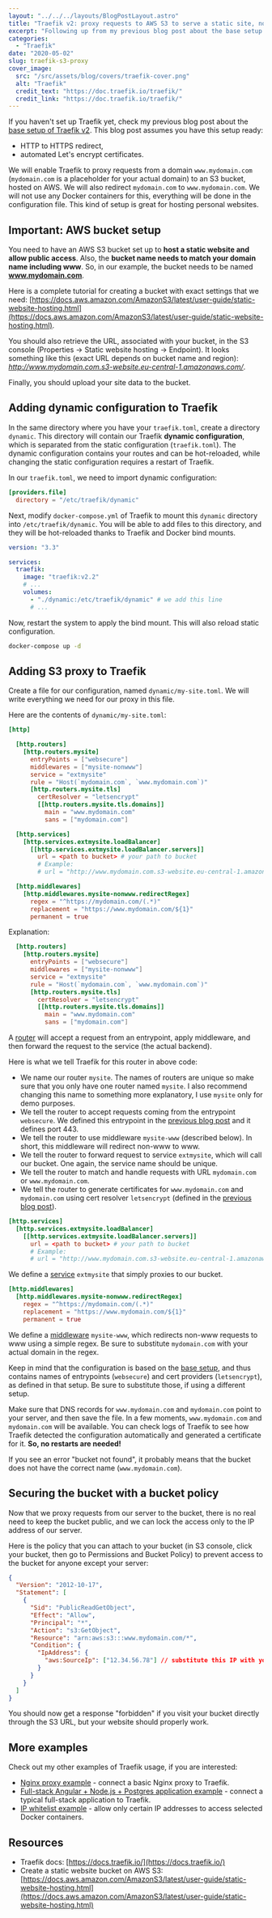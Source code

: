 ```yaml
---
layout: "../../../layouts/BlogPostLayout.astro"
title: "Traefik v2: proxy requests to AWS S3 to serve a static site, non-www to www redirect"
excerpt: "Following up from my previous blog post about the base setup of Traefik v2, I will now show how easy it is to set up Traefik as a reverse proxy to an AWS S3 bucket and redirect www to non-www."
categories:
  - "Traefik"
date: "2020-05-02"
slug: traefik-s3-proxy
cover_image:
  src: "/src/assets/blog/covers/traefik-cover.png"
  alt: "Traefik"
  credit_text: "https://doc.traefik.io/traefik/"
  credit_link: "https://doc.traefik.io/traefik/"
---
```


If you haven't set up Traefik yet, check my previous blog post about the [base setup of Traefik v2](/blog/post/traefik-basic-setup). This blog post assumes you have this setup ready:

- HTTP to HTTPS redirect,
- automated Let's encrypt certificates.

We will enable Traefik to proxy requests from a domain `www.mydomain.com` (`mydomain.com` is a placeholder for your actual domain) to an S3 bucket, hosted on AWS. We will also redirect `mydomain.com` to `www.mydomain.com`. We will not use any Docker containers for this, everything will be done in the configuration file. This kind of setup is great for hosting personal websites.

## Important: AWS bucket setup

You need to have an AWS S3 bucket set up to **host a static website and allow public access**. Also, the **bucket name needs to match your domain name including www**. So, in our example, the bucket needs to be named **www.mydomain.com**.

Here is a complete tutorial for creating a bucket with exact settings that we need: [https://docs.aws.amazon.com/AmazonS3/latest/user-guide/static-website-hosting.html](https://docs.aws.amazon.com/AmazonS3/latest/user-guide/static-website-hosting.html).

You should also retrieve the URL, associated with your bucket, in the S3 console (Properties -> Static website hosting -> Endpoint). It looks something like this (exact URL depends on bucket name and region): _http://www.mydomain.com.s3-website.eu-central-1.amazonaws.com/_.

Finally, you should upload your site data to the bucket.

## Adding dynamic configuration to Traefik

In the same directory where you have your `traefik.toml`, create a directory `dynamic`. This directory will contain our Traefik **dynamic configuration**, which is separated from the static configuration (`traefik.toml`). The dynamic configuration contains your routes and can be hot-reloaded, while changing the static configuration requires a restart of Traefik.

In our `traefik.toml`, we need to import dynamic configuration:

```toml
[providers.file]
  directory = "/etc/traefik/dynamic"
```

Next, modify `docker-compose.yml` of Traefik to mount this `dynamic` directory into `/etc/traefik/dynamic`. You will be able to add files to this directory, and they will be hot-reloaded thanks to Traefik and Docker bind mounts.

```yaml
version: "3.3"

services:
  traefik:
    image: "traefik:v2.2"
    # ...
    volumes:
      - "./dynamic:/etc/traefik/dynamic" # we add this line
      # ...
```

Now, restart the system to apply the bind mount. This will also reload static configuration.

```bash
docker-compose up -d
```

<p></p>

## Adding S3 proxy to Traefik

Create a file for our configuration, named `dynamic/my-site.toml`. We will write everything we need for our proxy in this file.

Here are the contents of `dynamic/my-site.toml`:

```toml
[http]

  [http.routers]
    [http.routers.mysite]
      entryPoints = ["websecure"]
      middlewares = ["mysite-nonwww"]
      service = "extmysite"
      rule = "Host(`mydomain.com`, `www.mydomain.com`)"
      [http.routers.mysite.tls]
        certResolver = "letsencrypt"
        [[http.routers.mysite.tls.domains]]
          main = "www.mydomain.com"
          sans = ["mydomain.com"]

  [http.services]
    [http.services.extmysite.loadBalancer]
      [[http.services.extmysite.loadBalancer.servers]]
        url = <path to bucket> # your path to bucket
        # Example:
        # url = "http://www.mydomain.com.s3-website.eu-central-1.amazonaws.com/"

  [http.middlewares]
    [http.middlewares.mysite-nonwww.redirectRegex]
      regex = "^https://mydomain.com/(.*)"
      replacement = "https://www.mydomain.com/${1}"
      permanent = true
```

Explanation:

```toml
  [http.routers]
    [http.routers.mysite]
      entryPoints = ["websecure"]
      middlewares = ["mysite-nonwww"]
      service = "extmysite"
      rule = "Host(`mydomain.com`, `www.mydomain.com`)"
      [http.routers.mysite.tls]
        certResolver = "letsencrypt"
        [[http.routers.mysite.tls.domains]]
          main = "www.mydomain.com"
          sans = ["mydomain.com"]
```

A [router](https://docs.traefik.io/routing/routers/) will accept a request from an entrypoint, apply middleware, and then forward the request to the service (the actual backend).

Here is what we tell Traefik for this router in above code:

- We name our router `mysite`. The names of routers are unique so make sure that you only have one router named `mysite`. I also recommend changing this name to something more explanatory, I use `mysite` only for demo purposes.
- We tell the router to accept requests coming from the entrypoint `websecure`. We defined this entrypoint in the [previous blog post](/blog/post/traefik-basic-setup) and it defines port 443.
- We tell the router to use middleware `mysite-www` (described below). In short, this middleware will redirect non-www to www.
- We tell the router to forward request to service `extmysite`, which will call our bucket. One again, the service name should be unique.
- We tell the router to match and handle requests with URL `mydomain.com` or `www.mydomain.com`.
- We tell the router to generate certificates for `www.mydomain.com` and `mydomain.com` using cert resolver `letsencrypt` (defined in the [previous blog post](/blog/post/traefik-basic-setup)).

<p></p>

```toml
[http.services]
  [http.services.extmysite.loadBalancer]
    [[http.services.extmysite.loadBalancer.servers]]
      url = <path to bucket> # your path to bucket
      # Example:
      # url = "http://www.mydomain.com.s3-website.eu-central-1.amazonaws.com/"
```

We define a [service](https://docs.traefik.io/routing/services/) `extmysite` that simply proxies to our bucket.

```toml
[http.middlewares]
  [http.middlewares.mysite-nonwww.redirectRegex]
    regex = "^https://mydomain.com/(.*)"
    replacement = "https://www.mydomain.com/${1}"
    permanent = true
```

We define a [middleware](https://docs.traefik.io/middlewares/overview/) `mysite-www`, which redirects non-www requests to www using a simple regex. Be sure to substitute `mydomain.com` with your actual domain in the regex.

Keep in mind that the configuration is based on the [base setup](/blog/post/traefik-basic-setup), and thus contains names of entrypoints (`websecure`) and cert providers (`letsencrypt`), as defined in that setup. Be sure to substitute those, if using a different setup.

Make sure that DNS records for `www.mydomain.com` and `mydomain.com` point to your server, and then save the file. In a few moments, `www.mydomain.com` and `mydomain.com` will be available. You can check logs of Traefik to see how Traefik detected the configuration automatically and generated a certificate for it. **So, no restarts are needed!**

If you see an error "bucket not found", it probably means that the bucket does not have the correct name (`www.mydomain.com`).

## Securing the bucket with a bucket policy

Now that we proxy requests from our server to the bucket, there is no real need to keep the bucket public, and we can lock the access only to the IP address of our server.

Here is the policy that you can attach to your bucket (in S3 console, click your bucket, then go to Permissions and Bucket Policy) to prevent access to the bucket for anyone except your server:

```json
{
  "Version": "2012-10-17",
  "Statement": [
    {
      "Sid": "PublicReadGetObject",
      "Effect": "Allow",
      "Principal": "*",
      "Action": "s3:GetObject",
      "Resource": "arn:aws:s3:::www.mydomain.com/*",
      "Condition": {
        "IpAddress": {
          "aws:SourceIp": ["12.34.56.78"] // substitute this IP with your server IP
        }
      }
    }
  ]
}
```

You should now get a response "forbidden" if you visit your bucket directly through the S3 URL, but your website should properly work.

## More examples

Check out my other examples of Traefik usage, if you are interested:

- [Nginx proxy example](/blog/post/traefik-nginx-proxy) - connect a basic Nginx proxy to Traefik.
- [Full-stack Angular + Node.js + Postgres application example](/blog/post/traefik-nodejs-api-and-db) - connect a typical full-stack application to Traefik.
- [IP whitelist example](/blog/post/traefik-ip-whitelist) - allow only certain IP addresses to access selected Docker containers.

<p></p>

## Resources

- Traefik docs: [https://docs.traefik.io/](https://docs.traefik.io/)
- Create a static website bucket on AWS S3: [https://docs.aws.amazon.com/AmazonS3/latest/user-guide/static-website-hosting.html](https://docs.aws.amazon.com/AmazonS3/latest/user-guide/static-website-hosting.html)
